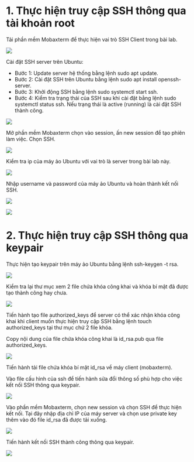 # 1. Thực hiện truy cập SSH thông qua tài khoản root
Tải phần mềm Mobaxterm để thực hiện vai trò SSH Client trong bài lab.

![](../imgs/10.png)

Cài đặt SSH server trên Ubuntu:
- Bước 1: Update server hệ thống bằng lệnh sudo apt update.
- Bước 2: Cài đặt SSH trên Ubuntu bằng lệnh sudo apt install openssh-server.
- Bước 3: Khởi động SSH bằng lệnh sudo systemctl start ssh.
- Bước 4: Kiểm tra trạng thái của SSH sau khi cài đặt bằng lệnh sudo systemctl status ssh. Nếu trạng thái là active (running) là cài đặt SSH thành công.

![](../imgs/11.png)
 
Mở phần mềm Mobaxterm chọn vào session, ấn new session để tạo phiên làm việc. Chọn SSH.

![](../imgs/12.png)

Kiểm tra ip của máy ảo Ubuntu với vai trò là server trong bài lab này.

![](../imgs/13.png)

Nhập username và password của máy ảo Ubuntu và hoàn thành kết nối SSH.

![](../imgs/14.png)

![](../imgs/15.png)
# 2. Thực hiện truy cập SSH thông qua keypair
Thực hiện tạo keypair trên máy ảo Ubuntu bằng lệnh ssh-keygen -t rsa.

![](../imgs/16.png)

Kiểm tra lại thư mục xem 2 file chứa khóa công khai và khóa bí mật đã được tạo thành công hay chưa.

![](../imgs/18.png)

Tiến hành tạo file authorized_keys để server có thể xác nhận khóa công khai khi client muốn thực hiện truy cập SSH bằng lệnh touch authorized_keys tại thư mục chứ 2 file khóa.

Copy nội dung của file chứa khóa công khai là id_rsa.pub qua file authorized_keys.

![](../imgs/19.png)

Tiến hành tải file chứa khóa bí mật id_rsa về máy client (mobaxterm).

Vào file cấu hình của ssh để tiến hành sửa đổi thông số phù hợp cho việc kết nối SSH thông qua keypair.

![](../imgs/20.png)

Vào phần mềm Mobaxterm, chọn new session và chọn SSH để thực hiện kết nối. Tại đây nhập địa chỉ IP của máy server và chọn use private key thêm vào đó file id_rsa đã được tải xuống.

![](../imgs/21.png)

Tiến hành kết nối SSH thành công thông qua keypair.

![](../imgs/22.png)



